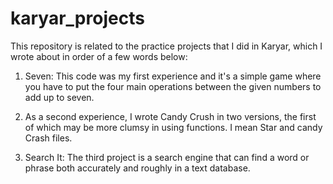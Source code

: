 # karyar_projects

This repository is related to the practice projects that I did in Karyar, which I wrote about in order of a few words below:

  1. Seven: This code was my first experience and it's a simple game
     where you have to put the four main operations between the given
     numbers to add up to seven.

  2. As a second experience, I wrote Candy Crush in two versions, the
     first of which may be more clumsy in using functions. I mean Star
     and candy Crash files.

  3. Search It: The third project is a search engine that can find a word
     or phrase both accurately and roughly in a text database.
